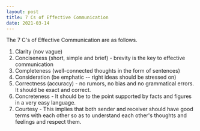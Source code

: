 ```yaml
---
layout: post
title: 7 Cs of Effective Communication
date: 2021-03-14
---
```


The 7 C's of Effective Communication are as follows.

1. Clarity (nov vague)
2. Conciseness (short, simple and brief) - brevity is the key to effective communication
3. Completeness (well-connected thoughts in the form of sentences)
4. Consideration (be emphatic -- right ideas should be stressed on)
5. Correctness (accuracy) - no rumors, no bias and no grammatical errors. It should be exact and correct.
6. Concreteness - It should be to the point supported by facts and figures in a very easy language.
7. Courtesy - This implies that both sender and receiver should have good terms with each other so as to understand each other's thoughts and feelings and respect them. 

        
